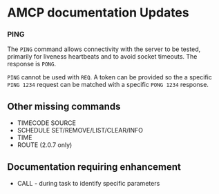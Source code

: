 # AMCP documentation Updates

### PING

The `PING` command allows connectivity with the server to be tested, primarily for liveness heartbeats and to avoid socket timeouts. The response is `PONG`.

`PING` cannot be used with `REQ`. A token can be provided so the a specific `PING 1234` request can be matched with a specific `PONG 1234` response.

## Other missing commands

* TIMECODE SOURCE
* SCHEDULE SET/REMOVE/LIST/CLEAR/INFO
* TIME
* ROUTE (2.0.7 only)

## Documentation requiring enhancement

* CALL - during task to identify specific parameters
